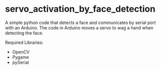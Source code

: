 # servo_activation_by_face_detection

A simple python code that detects a face and communicates by serial port with an Arduino.
The code in Arduino moves a servo to wag a hand when detecting the face.

Required Libraries:
- OpenCV
- Pygame
- pySerial
